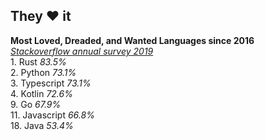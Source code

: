 ## They ❤️ it
**Most Loved, Dreaded, and Wanted Languages since 2016**  
[*Stackoverflow annual survey 2019*](https://insights.stackoverflow.com/survey/2019#most-loved-dreaded-and-wanted)  
1\. Rust *83.5%*  
2\. Python *73.1%*  
3\. Typescript *73.1%*  
4\. Kotlin *72.6%*  
9\. Go *67.9%*  
11\. Javascript *66.8%*  
18\. Java *53.4%*  